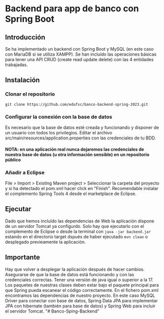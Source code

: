 # Backend para app de banco con Spring Boot
## Introducción
Se ha implementado un backend con Spring Boot y MySQL (en este caso con MariaDB si se utiliza XAMPP).
Se han incluído las operaciones básicas para tener una API CRUD (create read update delete) con las 4 entidades trabajadas.

## Instalación
### Clonar el repositorio
```git clone https://github.com/edufsc/banco-backend-spring-2023.git```
### Configurar la conexión con la base de datos
Es necesario que la base de datos esté creada y funcionando y disponer de un usuario con todos los privilegios. Editar el archivo src/main/resources/application.properties con las credenciales de tu BDD.
#### NOTA: en una aplicación real nunca dejaremos las credenciales de nuestra base de datos (u otra información sensible) en un repositorio público
### Añadir a Eclipse
File > Import > Existing Maven project > Seleccionar la carpeta del proyecto y si ha detectado el pom.xml hacer click en "Finish". Recomendable instalar el complemento Spring Tools 4 desde el marketplace de Eclipse.
## Ejecutar
Dado que hemos incluído las dependencias de Web la aplicación dispone de un servidor Tomcat ya configurdo. Solo hay que ejecutarlo con el complemento de Eclipse o desde la terminal con ```java -jar backend.jar``` estando en el directorio target dspués de haber ejecutado ```mvn clean``` o desplegado previeamente la aplicación.
## Importante
Hay que volver a desplegar la aplicación después de hacer cambios. Asegurarse de que la base de datos está funcionando y con las credenciales correctas. Tener una versión de java igual o superior a la 17. Los paquetes de nuestras clases deben estar bajo el paquete principal para que Spring pueda escanear el código correctamente. En el fichero pom.xml encontramos las dependencias de nuestro proyecto. En este caso MySQL Driver para conectar con base de datos, Spring Data JPA para implementar JPA con hibernate (también para base de datos) y Spring Web para incluir el servidor Tomcat.
"# Banco-Sping-Backend" 
